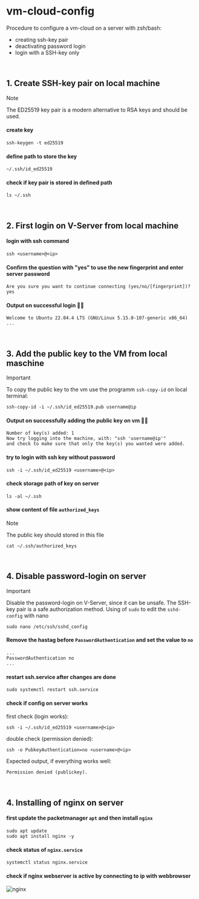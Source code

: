 # vm-cloud-config

Procedure to configure a vm-cloud on a server with zsh/bash:

- creating ssh-key pair
- deactivating password login
- login with a SSH-key only
  
</br>

## 1. Create SSH-key pair on local machine

> [!NOTE]
> The ED25519 key pair is a modern alternative to RSA keys and should be used. 

#### create key

    ssh-keygen -t ed25519

#### define path to store the key

    ~/.ssh/id_ed25519

#### check if key pair is stored in defined path

    ls ~/.ssh

</br>

## 2. First login on V-Server from local machine

#### login with ssh command

    ssh <username>@<ip>

#### Confirm the question with "yes" to use the new fingerprint and enter server password
    Are you sure you want to continue connecting (yes/no/[fingerprint])? yes

#### Output on successful login 👍🏻
    Welcome to Ubuntu 22.04.4 LTS (GNU/Linux 5.15.0-107-generic x86_64) ...

</br>

## 3. Add the public key to the VM from local maschine

> [!IMPORTANT]
To copy the public key to the vm use the programm `ssh-copy-id` on local terminal:

    ssh-copy-id -i ~/.ssh/id_ed25519.pub username@ip

#### Output on successfully adding the public key on vm 👍🏻
```
Number of key(s) added: 1
Now try logging into the machine, with: "ssh 'username@ip'"
and check to make sure that only the key(s) you wanted were added.
```

#### try to login with ssh key without password

    ssh -i ~/.ssh/id_ed25519 <username>@<ip>

#### check storage path of key on server

    ls -al ~/.ssh

#### show content of file `authorized_keys`

> [!NOTE]
> The public key should stored in this file

    cat ~/.ssh/authorized_keys

</br>

## 4. Disable password-login on server

> [!IMPORTANT]
> Disable the password-login on V-Server, since it can be unsafe. The SSH-key pair is a safe authorization method.
> Using of `sudo` to edit the `sshd-config` with nano 

    sudo nano /etc/ssh/sshd_config

#### Remove the hastag before `PasswordAuthentication` and set the value to `no`

```
...
PasswordAuthentication no
...
```

#### restart ssh.service after changes are done

    sudo systemctl restart ssh.service

#### check if config on server works

first check (login works):

    ssh -i ~/.ssh/id_ed25519 <username>@<ip>

double check (permission denied):

    ssh -o PubkeyAuthentication=no <username>@<ip>

Expected output, if everything works well:

    Permission denied (publickey).

</br>

## 4. Installing of nginx on server

#### first update the packetmanager `apt` and then install `nginx`

    sudo apt update
    sudo apt install nginx -y

#### check status of `nginx.service`

    systemctl status nginx.service     

#### check if nginx webserver is active by connecting to ip with webbrowser

![nginx](https://github.com/mikemeyer186/vm-cloud-config/assets/112903209/d7be6337-9e82-4a38-9eec-379986804bca)


